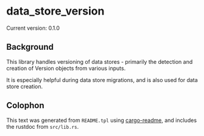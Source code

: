 # data_store_version

Current version: 0.1.0

## Background

This library handles versioning of data stores - primarily the detection and creation of
Version objects from various inputs.

It is especially helpful during data store migrations, and is also used for data store creation.

## Colophon

This text was generated from `README.tpl` using [cargo-readme](https://crates.io/crates/cargo-readme), and includes the rustdoc from `src/lib.rs`.